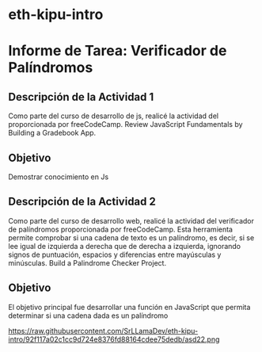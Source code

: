 # eth-kipu-intro
# Informe de Tarea: Verificador de Palíndromos

## Descripción de la Actividad 1

Como parte del curso de desarrollo de js, realicé la actividad del proporcionada por freeCodeCamp. Review JavaScript Fundamentals by Building a Gradebook App.

## Objetivo

Demostrar conocimiento en Js

## Descripción de la Actividad 2

Como parte del curso de desarrollo web, realicé la actividad del verificador de palíndromos proporcionada por freeCodeCamp. Esta herramienta permite comprobar si una cadena de texto es un palíndromo, es decir, si se lee igual de izquierda a derecha que de derecha a izquierda, ignorando signos de puntuación, espacios y diferencias entre mayúsculas y minúsculas. Build a Palindrome Checker Project.


## Objetivo

El objetivo principal fue desarrollar una función en JavaScript que permita determinar si una cadena dada es un palíndromo

https://raw.githubusercontent.com/SrLLamaDev/eth-kipu-intro/92f117a02c1cc9d724e8376fd88164cdee75dedb/asd22.png
